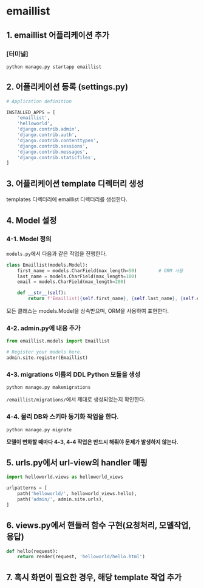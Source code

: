 # emaillist

## 1. emaillist 어플리케이션 추가
### [터미널]
`python manage.py startapp emaillist`

## 2. 어플리케이션 등록 (settings.py)
```python
# Application definition

INSTALLED_APPS = [
    'emaillist',
    'helloworld',
    'django.contrib.admin',
    'django.contrib.auth',
    'django.contrib.contenttypes',
    'django.contrib.sessions',
    'django.contrib.messages',
    'django.contrib.staticfiles',
]
```
## 3. 어플리케이션 template 디렉터리 생성
templates  디렉터리에 emaillist 디렉터리를 생성한다.

## 4. Model 설정
### 4-1. Model 정의
`models.py`에서 다음과 같은 작업을 진행한다.

```python
class Emaillist(models.Model):
    first_name = models.CharField(max_length=50)        # ORM 사용
    last_name = models.CharField(max_length=100)
    email = models.CharField(max_length=200)

    def __str__(self):
        return f'Emaillist({self.first_name}, {self.last_name}, {self.email})'
```

모든 클래스는 models.Model을 상속받으며, ORM을 사용하여 표현한다.

### 4-2. admin.py에 내용 추가
```python
from emaillist.models import Emaillist

# Register your models here.
admin.site.register(Emaillist)

```

### 4-3. migrations 이름의 DDL Python 모듈을 생성
`python manage.py makemigrations`

`/emaillist/migrations/`에서 제대로 생성되었는지 확인한다.

### 4-4. 물리 DB와 스키마 동기화 작업을 한다.
`python manage.py migrate`

**모델이 변화할 때마다 4-3, 4-4 작업은 반드시 해줘야 문제가 발생하지 않는다.**

## 5. urls.py에서 url-view의 handler 매핑
```python
import helloworld.views as helloworld_views

urlpatterns = [
    path('helloworld/', helloworld_views.hello),
    path('admin/', admin.site.urls),
]
```

## 6. views.py에서 핸들러 함수 구현(요청처리, 모델작업, 응답)
```python
def hello(request):
    return render(request, 'helloworld/hello.html')

```

## 7. 혹시 화면이 필요한 경우, 해당 template 작업 추가
